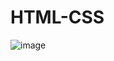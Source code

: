# HTML-CSS
![image](https://github.com/Peshp/HTML-CSS/assets/98225837/87eabf25-20de-4a43-bfd2-8a03a0b7a73f)

